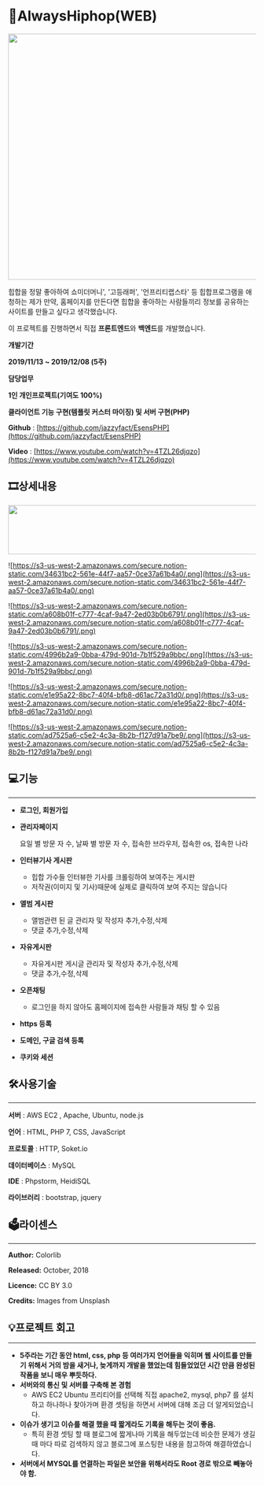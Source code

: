 # 👏AlwaysHiphop(WEB)

<img src="https://user-images.githubusercontent.com/51365114/119629291-d70fed00-be48-11eb-93dd-6a3a6fae89df.png" width="1000" height="500"/>


힙합을 정말 좋아하여 쇼미더머니', '고등래퍼', '언프리티랩스타' 등 힙합프로그램을 애청하는 제가 만약, 홈페이지를 만든다면 힙합을 좋아하는 사람들끼리 정보를 공유하는 사이트를 만들고 싶다고 생각했습니다.

이 프로젝트를 진행하면서 직접 **프론트엔드**와 **백엔드**를 개발했습니다.

**개발기간** 

**2019/11/13 ~ 2019/12/08 (5주)**

**담당업무** 

**1인 개인프로젝트(기여도 100%)**

**클라이언트 기능 구현(템플릿 커스터 마이징) 및 서버 구현(PHP)**

**Github** : [https://github.com/jazzyfact/EsensPHP](https://github.com/jazzyfact/EsensPHP)

**Video** : [https://www.youtube.com/watch?v=4TZL26djqzo](https://www.youtube.com/watch?v=4TZL26djqzo)

## 🎞️상세내용

<img src="https://user-images.githubusercontent.com/51365114/119629679-35d56680-be49-11eb-93d8-bafc9d8947cb.png" width="1000" height="100"/>

![https://s3-us-west-2.amazonaws.com/secure.notion-static.com/34631bc2-561e-44f7-aa57-0ce37a61b4a0/.png](https://s3-us-west-2.amazonaws.com/secure.notion-static.com/34631bc2-561e-44f7-aa57-0ce37a61b4a0/.png)

![https://s3-us-west-2.amazonaws.com/secure.notion-static.com/a608b01f-c777-4caf-9a47-2ed03b0b6791/.png](https://s3-us-west-2.amazonaws.com/secure.notion-static.com/a608b01f-c777-4caf-9a47-2ed03b0b6791/.png)

![https://s3-us-west-2.amazonaws.com/secure.notion-static.com/4996b2a9-0bba-479d-901d-7b1f529a9bbc/.png](https://s3-us-west-2.amazonaws.com/secure.notion-static.com/4996b2a9-0bba-479d-901d-7b1f529a9bbc/.png)

![https://s3-us-west-2.amazonaws.com/secure.notion-static.com/e1e95a22-8bc7-40f4-bfb8-d61ac72a31d0/.png](https://s3-us-west-2.amazonaws.com/secure.notion-static.com/e1e95a22-8bc7-40f4-bfb8-d61ac72a31d0/.png)

![https://s3-us-west-2.amazonaws.com/secure.notion-static.com/ad7525a6-c5e2-4c3a-8b2b-f127d91a7be9/.png](https://s3-us-west-2.amazonaws.com/secure.notion-static.com/ad7525a6-c5e2-4c3a-8b2b-f127d91a7be9/.png)

## 💻기능

---

- **로그인, 회원가입**
- **관리자페이지**

    요일 별 방문 자 수, 날짜 별 방문 자 수, 접속한 브라우저, 접속한 os, 접속한 나라

- **인터뷰기사 게시판**
    - 힙합 가수들 인터뷰한 기사를 크롤링하여 보여주는 게시판
    - 저작권(이미지 및 기사)때문에 실제로 클릭하여 보여 주지는 않습니다
- **앨범 게시판**
    - 앨범관련 된 글 관리자 및 작성자 추가,수정,삭제
    - 댓글 추가,수정,삭제
- **자유게시판**
    - 자유게시판 게시글 관리자 및 작성자 추가,수정,삭제
    - 댓글 추가,수정,삭제
- **오픈채팅**
    - 로그인을 하지 않아도 홈페이지에 접속한 사람들과 채팅 할 수 있음
- **https 등록**
- **도메인, 구글 검색 등록**
- **쿠키와 세션**

## 🛠️사용기술

---

**서버** : AWS EC2 , Apache, Ubuntu, node.js

**언어** :  HTML, PHP 7, CSS, JavaScript

**프로토콜** : HTTP, Soket.io

**데이터베이스** : MySQL

**IDE** : Phpstorm, HeidiSQL

**라이브러리** : bootstrap, jquery

## 🗳️라이센스

---

**Author:** Colorlib

**Released:** October, 2018

**Licence:** CC BY 3.0

**Credits:** Images from Unsplash

## 💡프로젝트 회고

---

- **5주라는 기간 동안 html, css, php 등 여러가지 언어들을 익히며 웹 사이트를 만들기 위해서 거의 밤을 새거나, 늦게까지 개발을 했었는데 힘들었었던 시간 만큼 완성된 작품을 보니 매우 뿌듯하다.**
- **서버와의 통신 및 서버를 구축해 본 경험**
    - AWS EC2 Ubuntu 프리티어를 선택해 직접 apache2, mysql, php7 를 설치하고 하나하나 찾아가며 환경 셋팅을 하면서 서버에 대해 조금 더 알게되었습니다.
- **이슈가 생기고 이슈를 해결 했을 때 짧게라도 기록을 해두는 것이 좋음.**
    - 특히 환경 셋팅 할 때 블로그에 짧게나마 기록을 해두었는데 비슷한 문제가 생길 때 마다 따로 검색하지 않고 블로그에 포스팅한 내용을 참고하여 해결하였습니다.
- **서버에서 MYSQL를 연결하는 파일은 보안을 위해서라도 Root 경로 밖으로 빼놓아야 함.**
